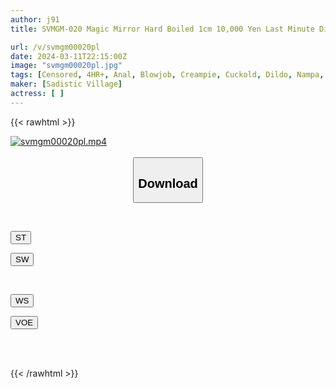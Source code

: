 ```yaml
---
author: j91
title: SVMGM-020 Magic Mirror Hard Boiled 1cm 10,000 Yen Last Minute Dildo Challenge! I intended to just touch the tip, but the thick dildo stimulated my sexual desire and I couldn't help but insert it deep into my vagina! And the first pleasure of her life where her pussy is pushed wide is the pleasure of shaking her hips! tide! 6

url: /v/svmgm00020pl
date: 2024-03-11T22:15:00Z
image: "svmgm00020pl.jpg"
tags: [Censored, 4HR+, Anal, Blowjob, Creampie, Cuckold, Dildo, Nampa, Squirting, Titty Fuck]
maker: [Sadistic Village]
actress: [ ]
---
```



{{< rawhtml >}}

<div class="video" data-videoid="owD1lpJPAaI9vq">
    <a href="javascript:;">
        <img src="/v/svmgm00020pl/svmgm00020pl.jpg" width="WIDTH" height="HEIGHT" alt="svmgm00020pl.mp4" loading="lazy">
    </a>
</div>

<script type="text/javascript" src="https://j91.asia/asset/on-demand-st.js"></script>

<br>
  <link rel="stylesheet" href="https://j91.asia/asset/bs5.css">
  
  <center>
  <button class="btn btn-primary" type="button" data-bs-toggle="collapse" data-bs-target=".multi-collapse" aria-expanded="false" aria-controls="multiCollapseExample1 multiCollapseExample2"><h2>Download</h2></button></center>
</p>
<div class="row">
  <div class="col">
    <div class="collapse multi-collapse" id="multiCollapseExample1">
      <div class="card card-body">
	      	      <br>
<div class="buttons">  
<p><a href="https://streamtape.to/v/owD1lpJPAaI9vq" target="_blank"><button class="btn-hover color-3"><i class="fa fa-download"></i> ST</button></a></p>
<p><a href="https://cdnwish.com/ku15q3vpig3f" target="_blank"><button class="btn-hover color-2"><i class="fa fa-download"></i> SW</button></a></p></div>
    </div>
  </div>
</div>
  <div class="col">
    <div class="collapse multi-collapse" id="multiCollapseExample2">
      <div class="card card-body">
	      <br>
<div class="buttons">
<p><a href="https://wolfstream.tv/16br2mv1lmz2"><button class="btn-hover color-9"><i class="fa fa-download"></i> WS</button></a></p>
<p><a href="javascript:;"><button class="btn-hover color-8"><i class="fa fa-download"></i> VOE</button></a></p></div>
<br><br>
      </div>
    </div>
  </div>
</div>

{{< /rawhtml >}}